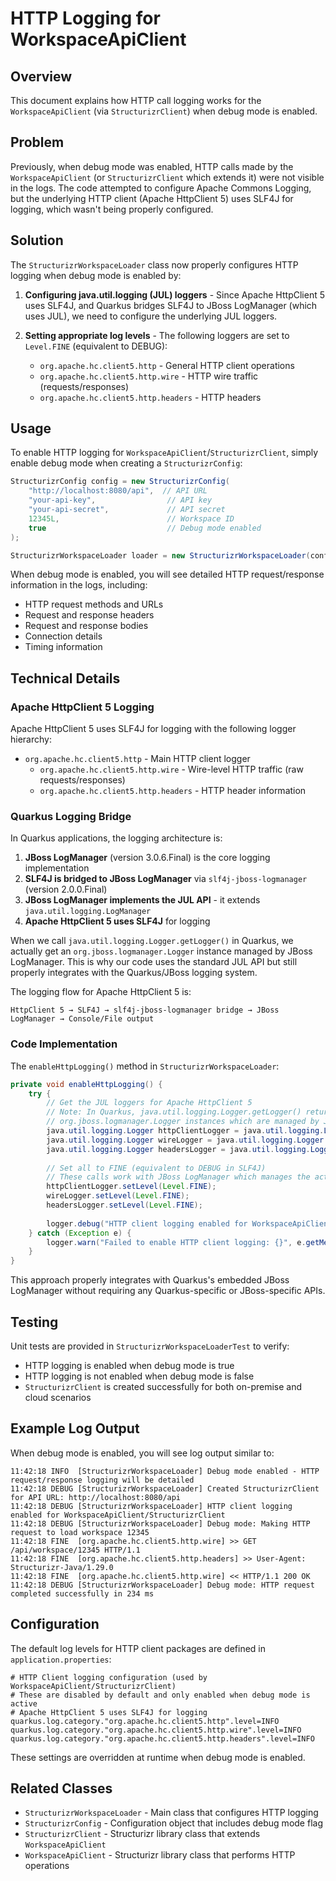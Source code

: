 # HTTP Logging for WorkspaceApiClient

## Overview

This document explains how HTTP call logging works for the `WorkspaceApiClient` (via `StructurizrClient`) when debug mode is enabled.

## Problem

Previously, when debug mode was enabled, HTTP calls made by the `WorkspaceApiClient` (or `StructurizrClient` which extends it) were not visible in the logs. The code attempted to configure Apache Commons Logging, but the underlying HTTP client (Apache HttpClient 5) uses SLF4J for logging, which wasn't being properly configured.

## Solution

The `StructurizrWorkspaceLoader` class now properly configures HTTP logging when debug mode is enabled by:

1. **Configuring java.util.logging (JUL) loggers** - Since Apache HttpClient 5 uses SLF4J, and Quarkus bridges SLF4J to JBoss LogManager (which uses JUL), we need to configure the underlying JUL loggers.

2. **Setting appropriate log levels** - The following loggers are set to `Level.FINE` (equivalent to DEBUG):
   - `org.apache.hc.client5.http` - General HTTP client operations
   - `org.apache.hc.client5.http.wire` - HTTP wire traffic (requests/responses)
   - `org.apache.hc.client5.http.headers` - HTTP headers

## Usage

To enable HTTP logging for `WorkspaceApiClient`/`StructurizrClient`, simply enable debug mode when creating a `StructurizrConfig`:

```java
StructurizrConfig config = new StructurizrConfig(
    "http://localhost:8080/api",  // API URL
    "your-api-key",                // API key
    "your-api-secret",             // API secret
    12345L,                        // Workspace ID
    true                           // Debug mode enabled
);

StructurizrWorkspaceLoader loader = new StructurizrWorkspaceLoader(config);
```

When debug mode is enabled, you will see detailed HTTP request/response information in the logs, including:
- HTTP request methods and URLs
- Request and response headers
- Request and response bodies
- Connection details
- Timing information

## Technical Details

### Apache HttpClient 5 Logging

Apache HttpClient 5 uses SLF4J for logging with the following logger hierarchy:

- `org.apache.hc.client5.http` - Main HTTP client logger
  - `org.apache.hc.client5.http.wire` - Wire-level HTTP traffic (raw requests/responses)
  - `org.apache.hc.client5.http.headers` - HTTP header information

### Quarkus Logging Bridge

In Quarkus applications, the logging architecture is:

1. **JBoss LogManager** (version 3.0.6.Final) is the core logging implementation
2. **SLF4J is bridged to JBoss LogManager** via `slf4j-jboss-logmanager` (version 2.0.0.Final)
3. **JBoss LogManager implements the JUL API** - it extends `java.util.logging.LogManager`
4. **Apache HttpClient 5 uses SLF4J** for logging

When we call `java.util.logging.Logger.getLogger()` in Quarkus, we actually get an `org.jboss.logmanager.Logger` instance managed by JBoss LogManager. This is why our code uses the standard JUL API but still properly integrates with the Quarkus/JBoss logging system.

The logging flow for Apache HttpClient 5 is:
```
HttpClient 5 → SLF4J → slf4j-jboss-logmanager bridge → JBoss LogManager → Console/File output
```

### Code Implementation

The `enableHttpLogging()` method in `StructurizrWorkspaceLoader`:

```java
private void enableHttpLogging() {
    try {
        // Get the JUL loggers for Apache HttpClient 5
        // Note: In Quarkus, java.util.logging.Logger.getLogger() returns
        // org.jboss.logmanager.Logger instances which are managed by JBoss LogManager
        java.util.logging.Logger httpClientLogger = java.util.logging.Logger.getLogger("org.apache.hc.client5.http");
        java.util.logging.Logger wireLogger = java.util.logging.Logger.getLogger("org.apache.hc.client5.http.wire");
        java.util.logging.Logger headersLogger = java.util.logging.Logger.getLogger("org.apache.hc.client5.http.headers");
        
        // Set all to FINE (equivalent to DEBUG in SLF4J)
        // These calls work with JBoss LogManager which manages the actual log levels
        httpClientLogger.setLevel(Level.FINE);
        wireLogger.setLevel(Level.FINE);
        headersLogger.setLevel(Level.FINE);
        
        logger.debug("HTTP client logging enabled for WorkspaceApiClient/StructurizrClient");
    } catch (Exception e) {
        logger.warn("Failed to enable HTTP client logging: {}", e.getMessage());
    }
}
```

This approach properly integrates with Quarkus's embedded JBoss LogManager without requiring any Quarkus-specific or JBoss-specific APIs.

## Testing

Unit tests are provided in `StructurizrWorkspaceLoaderTest` to verify:
- HTTP logging is enabled when debug mode is true
- HTTP logging is not enabled when debug mode is false
- `StructurizrClient` is created successfully for both on-premise and cloud scenarios

## Example Log Output

When debug mode is enabled, you will see log output similar to:

```
11:42:18 INFO  [StructurizrWorkspaceLoader] Debug mode enabled - HTTP request/response logging will be detailed
11:42:18 DEBUG [StructurizrWorkspaceLoader] Created StructurizrClient for API URL: http://localhost:8080/api
11:42:18 DEBUG [StructurizrWorkspaceLoader] HTTP client logging enabled for WorkspaceApiClient/StructurizrClient
11:42:18 DEBUG [StructurizrWorkspaceLoader] Debug mode: Making HTTP request to load workspace 12345
11:42:18 FINE  [org.apache.hc.client5.http.wire] >> GET /api/workspace/12345 HTTP/1.1
11:42:18 FINE  [org.apache.hc.client5.http.headers] >> User-Agent: Structurizr-Java/1.29.0
11:42:18 FINE  [org.apache.hc.client5.http.wire] << HTTP/1.1 200 OK
11:42:18 DEBUG [StructurizrWorkspaceLoader] Debug mode: HTTP request completed successfully in 234 ms
```

## Configuration

The default log levels for HTTP client packages are defined in `application.properties`:

```properties
# HTTP Client logging configuration (used by WorkspaceApiClient/StructurizrClient)
# These are disabled by default and only enabled when debug mode is active
# Apache HttpClient 5 uses SLF4J for logging
quarkus.log.category."org.apache.hc.client5.http".level=INFO
quarkus.log.category."org.apache.hc.client5.http.wire".level=INFO
quarkus.log.category."org.apache.hc.client5.http.headers".level=INFO
```

These settings are overridden at runtime when debug mode is enabled.

## Related Classes

- `StructurizrWorkspaceLoader` - Main class that configures HTTP logging
- `StructurizrConfig` - Configuration object that includes debug mode flag
- `StructurizrClient` - Structurizr library class that extends `WorkspaceApiClient`
- `WorkspaceApiClient` - Structurizr library class that performs HTTP operations
